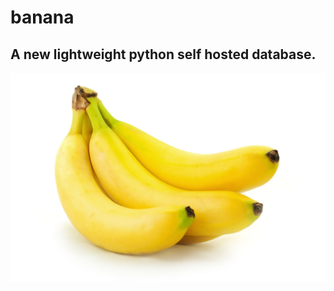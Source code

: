 # banana
<h2>A new lightweight python self hosted database.</h2>
<img src="istock-162487071.jpg"></img>
